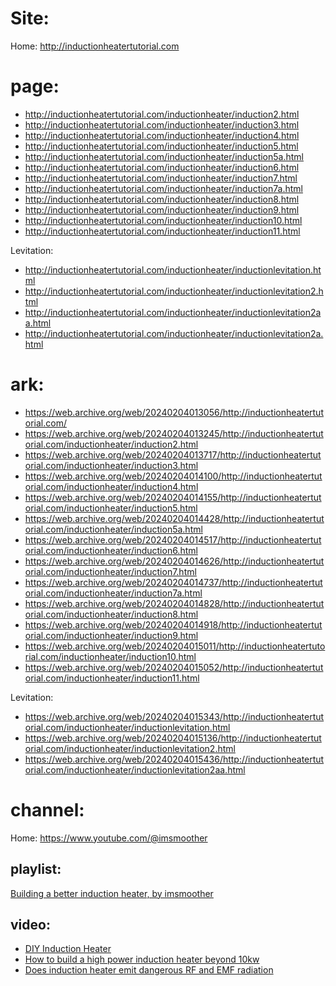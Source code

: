 # Site:
Home: http://inductionheatertutorial.com

# page:
- http://inductionheatertutorial.com/inductionheater/induction2.html
- http://inductionheatertutorial.com/inductionheater/induction3.html
- http://inductionheatertutorial.com/inductionheater/induction4.html
- http://inductionheatertutorial.com/inductionheater/induction5.html
- http://inductionheatertutorial.com/inductionheater/induction5a.html
- http://inductionheatertutorial.com/inductionheater/induction6.html
- http://inductionheatertutorial.com/inductionheater/induction7.html
- http://inductionheatertutorial.com/inductionheater/induction7a.html
- http://inductionheatertutorial.com/inductionheater/induction8.html
- http://inductionheatertutorial.com/inductionheater/induction9.html
- http://inductionheatertutorial.com/inductionheater/induction10.html
- http://inductionheatertutorial.com/inductionheater/induction11.html

Levitation:
- http://inductionheatertutorial.com/inductionheater/inductionlevitation.html
- http://inductionheatertutorial.com/inductionheater/inductionlevitation2.html
- http://inductionheatertutorial.com/inductionheater/inductionlevitation2aa.html
- http://inductionheatertutorial.com/inductionheater/inductionlevitation2a.html

# ark:
- https://web.archive.org/web/20240204013056/http://inductionheatertutorial.com/
- https://web.archive.org/web/20240204013245/http://inductionheatertutorial.com/inductionheater/induction2.html
- https://web.archive.org/web/20240204013717/http://inductionheatertutorial.com/inductionheater/induction3.html
- https://web.archive.org/web/20240204014100/http://inductionheatertutorial.com/inductionheater/induction4.html
- https://web.archive.org/web/20240204014155/http://inductionheatertutorial.com/inductionheater/induction5.html
- https://web.archive.org/web/20240204014428/http://inductionheatertutorial.com/inductionheater/induction5a.html
- https://web.archive.org/web/20240204014517/http://inductionheatertutorial.com/inductionheater/induction6.html
- https://web.archive.org/web/20240204014626/http://inductionheatertutorial.com/inductionheater/induction7.html
- https://web.archive.org/web/20240204014737/http://inductionheatertutorial.com/inductionheater/induction7a.html
- https://web.archive.org/web/20240204014828/http://inductionheatertutorial.com/inductionheater/induction8.html
- https://web.archive.org/web/20240204014918/http://inductionheatertutorial.com/inductionheater/induction9.html
- https://web.archive.org/web/20240204015011/http://inductionheatertutorial.com/inductionheater/induction10.html
- https://web.archive.org/web/20240204015052/http://inductionheatertutorial.com/inductionheater/induction11.html

Levitation:
- https://web.archive.org/web/20240204015343/http://inductionheatertutorial.com/inductionheater/inductionlevitation.html
- https://web.archive.org/web/20240204015136/http://inductionheatertutorial.com/inductionheater/inductionlevitation2.html
- https://web.archive.org/web/20240204015436/http://inductionheatertutorial.com/inductionheater/inductionlevitation2aa.html

# channel:
Home: https://www.youtube.com/@imsmoother

## playlist:
[Building a better induction heater, by imsmoother](https://www.youtube.com/playlist?list=PLK_Je1TKuxtbtrYb9hET-nULzFN_jNbUE)

## video:
- [DIY Induction Heater](https://youtu.be/CyG0Ri0dqI4)
- [How to build a high power induction heater beyond 10kw](https://youtu.be/3aUUEhdqvbU)
- [Does induction heater emit dangerous RF and EMF radiation](https://youtu.be/NWUQCc7xZUE)
